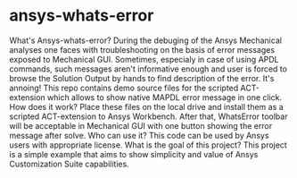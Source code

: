 # ansys-whats-error
What's Ansys-whats-error?
During the debuging of the Ansys Mechanical analyses one faces with troubleshooting on the basis of error messages exposed to Mechanical GUI. Sometimes, especialy in case of using APDL commands, such messages aren't informative enough and user is forced to browse the Solution Output by hands to find description of the error. It's annoing! This repo contains demo source files for the scripted ACT-extension which allows to show native MAPDL error message in one click.
How does it work?
Place these files on the local drive and install them as a scripted ACT-extension to Ansys Workbench. After that, WhatsError toolbar will be acceptable in Mechanical GUI with one button showing the error message after solve.
Who can use it?
This code can be used by Ansys users with appropriate license.
What is the goal of this project?
This project is a simple example that aims to show simplicity and value of Ansys Customization Suite capabilities.
